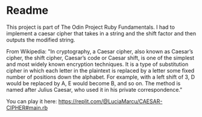 # Readme

This project is part of The Odin Project Ruby Fundamentals. I had to implement a caesar cipher that takes in a string and the shift factor and then outputs the modified string.

From Wikipedia: "In cryptography, a Caesar cipher, also known as Caesar’s cipher, the shift cipher, Caesar’s code or Caesar shift, is one of the simplest and most widely known 
encryption techniques. It is a type of substitution cipher in which each letter in the plaintext is replaced by a letter some fixed number of positions down the alphabet. 
For example, with a left shift of 3, D would be replaced by A, E would become B, and so on. The method is named after Julius Caesar, who used it in his private correspondence."

You can play it here: https://replit.com/@LuciaMarcu/CAESAR-CIPHER#main.rb
